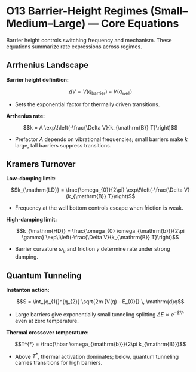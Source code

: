 # O13 Barrier-Height Regimes (Small–Medium–Large) — Core Equations

Barrier height controls switching frequency and mechanism. These equations summarize rate expressions across regimes.

## Arrhenius Landscape
**Barrier height definition:**

$$\Delta V = V(q_{\mathrm{barrier}}) - V(q_{\mathrm{well}})$$

- Sets the exponential factor for thermally driven transitions.

**Arrhenius rate:**

$$k = A \exp\!\left(-\frac{\Delta V}{k_{\mathrm{B}} T}\right)$$

- Prefactor $A$ depends on vibrational frequencies; small barriers make $k$ large, tall barriers suppress transitions.

## Kramers Turnover
**Low-damping limit:**

$$k_{\mathrm{LD}} = \frac{\omega_{0}}{2\pi} \exp\!\left(-\frac{\Delta V}{k_{\mathrm{B}} T}\right)$$

- Frequency at the well bottom controls escape when friction is weak.

**High-damping limit:**

$$k_{\mathrm{HD}} = \frac{\omega_{0} \omega_{\mathrm{b}}}{2\pi \gamma} \exp\!\left(-\frac{\Delta V}{k_{\mathrm{B}} T}\right)$$

- Barrier curvature $\omega_{\mathrm{b}}$ and friction $\gamma$ determine rate under strong damping.

## Quantum Tunneling
**Instanton action:**

$$S = \int_{q_{1}}^{q_{2}} \sqrt{2m [V(q) - E_{0}]} \, \mathrm{d}q$$

- Large barriers give exponentially small tunneling splitting $\Delta E \propto e^{-S/\hbar}$ even at zero temperature.

**Thermal crossover temperature:**

$$T^{*} = \frac{\hbar \omega_{\mathrm{b}}}{2\pi k_{\mathrm{B}}}$$

- Above $T^{*}$, thermal activation dominates; below, quantum tunneling carries transitions for high barriers.

